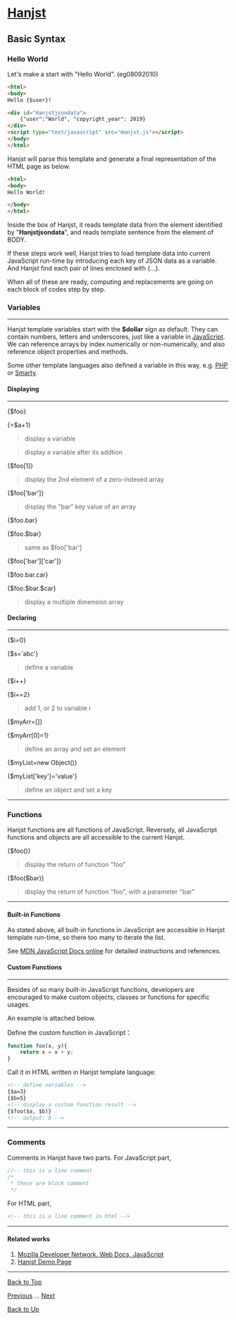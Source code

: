 # [Hanjst](/hanjst/index)
## Basic Syntax
### Hello World

Let's make a start with "Hello World". (eg08092010)

```html
<html>
<body>
Hello {$user}!

<div id="Hanjstjsondata">
	{"user":"World", "copyright_year": 2019}
</div>
<script type="text/javascript" src="Hanjst.js"></script>
</body>
</html>
```

Hanjst will parse this template and generate a final representation of the HTML page as below.

```html
<html>
<body>
Hello World!

</body>
</html>
```
Inside the box of Hanjst, it reads template data from the element identified by "**Hanjstjsondata**", and reads template sentence from the element of BODY.

If these steps work well, Hanjst tries to load template data into current JavaScript run-time by introducing each key of JSON data as a variable. And Hanjst find each pair of lines enclosed with {...}.

When all of these are ready, computing  and replacements are going on each block of codes step by step.   


### Variables
---
Hanjst template variables start with the **$dollar** sign as default. They can contain numbers, letters and underscores, just like a variable in [JavaScript](https://www.javascript.com). We can reference arrays by index numerically or non-numerically, and also reference object properties and methods.

Some other template languages also defined a variable in this way, e.g. [PHP](php.net) or [Smarty](smarty.net).

#### Displaying
---

{$foo}

{=$a+1}
>display a variable

>display a variable after its addtion

{$foo[1]}
>display the 2nd element of a zero-indexed array

{$foo['bar']}
>display the "bar" key value of an array

{\$foo.bar}

{\$foo.$bar}
>same as $foo['bar']

{$foo['bar']['car']}

{\$foo.bar.car}

{\$foo.\$bar.\$car}
>display a multiple dimension array


#### Declaring
---
{\$i=0}

{\$s='abc'}
>define a variable

{\$i++}

{\$i+=2}
>add 1, or 2 to variable i

{\$myArr=[]}

{\$myArr[0]=1}
>define an array
>and set an element

{$myList=new Object()}

{$myList['key']='value'}
>define an object
>and set a key


---
### Functions

Hanjst functions are all functions of JavaScript. Reversely, all JavaScript functions and objects are all accessible to the current Hanjst.

{$foo()}
>display the return of function "foo"

{\$foo($bar)}
>display the return of function "foo", with a parameter "bar"

---
#### Built-in Functions

As stated above, all built-in functions in JavaScript are accessible in Hanjst template run-time, so there too many to iterate the list.

See [MDN JavaScript Docs online](https://developer.mozilla.org/en-US/docs/Web/JavaScript) for detailed instructions and references.

#### Custom Functions
---

Besides of so many built-in JavaScript functions, developers are encouraged to make custom objects, classes or functions for specific usages.

An example is attached below.

Define the custom function in JavaScript：
```javascript
function foo(x, y){
	return x = x + y;
}
```
Call it in HTML written in Hanjst template language:
```html
<!-- define variables -->
{$a=3}
{$b=5}
<!-- display a custom function result -->
{$foo($a, $b)}
<!-- output: 8 -->
```
---
### Comments

Comments in Hanjst have two parts.
For JavaScript part, 

```javascript
//-- this is a line comment
/*
 * these are block comment
 */
```

For HTML part,

```html
<!-- this is a line comment in html -->
```

---
#### Related works

1. [Mozilla Developer Network, Web Docs, JavaScript](https://developer.mozilla.org/en-US/docs/Web/JavaScript)
2. [Hanjst Demo Page](https://ufqi.com/dev/hanjst/)


----
[Back to Top](/hanjst/hanjst-syntax)

[Previous](./hanjst-debug) ... [Next](./hanjst-variable)

[Back to Up](/hanjst/index)
<!--stackedit_data:
eyJoaXN0b3J5IjpbLTc2NjA3MDI2MSw4Mjk4NTIwNjIsMTAwNT
QyNTI0NSwtMjAwODI4NTAxMl19
-->
